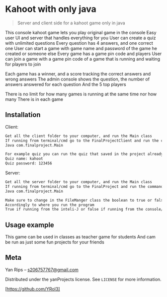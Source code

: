 # Kahoot with only java
> Server and client side for a kahoot game only in java

This console kahoot game lets you play original game in the console
Easy user UI and server that handles everything for you
User can create a quiz with unlimited questions
Every question has 4 answers, and one correct one
User can start a game with game name and password of the game he created or someone else
Every game has a game pin code and players
User can join a game with a game pin code of a game that is running and waiting for players to join

Each game has a winner, and a score tracking the correct answers and wrong answers
The admin console shows the question, the number of answers answered for each question
And the 5 top players

There is no limit for how many games is running at the same time nor how many 
There is in each game


## Installation

Client:

```sh
Get all the client folder to your computer, and run the Main class
If running from terminal/cmd go to the FinalProjectClient and run the command
Java com.finalproject.Main

For example quiz you can run the quiz that saved in the project already
Quiz name: kahoot
Quiz password: 123456
```
Server:

```sh
Get all the server folder to your computer, and run the Main class
If running from terminal/cmd go to the FinalProject and run the command
Java com.finalproject.Main

Make sure to change in the FileManger class the boolean to true or false 
Accordingly to where you run the program
True if running from the inteli-J or false if running from the console/terminal
```


## Usage example

This game can be used in classes as teacher game for students
And cam be run as just some fun projects for your friends



## Meta

Yan Rips – s206757767@gmail.com

Distributed under the yanProjects license. See ``LICENSE`` for more information.

[https://github.com/YRol3]